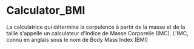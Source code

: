 # Calculator_BMI
La calculatrice qui détermine la corpulence à partir de la masse et de la taille s'appelle un calculateur d'Indice de Masse Corporelle (IMC). L'IMC, connu en anglais sous le nom de Body Mass Index (BMI)
